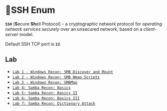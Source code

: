 # 🔬SSH Enum

**`SSH`** (**S**ecure **Sh**ell Protocol) - a cryptographic network protocol for _operating network services securely_ over an unsecured network, based on a _client-server_ model.

Default SSH TCP port is **`22`**.



## Lab

* [`Lab 1 - Windows Recon: SMB Discover and Mount`](../smb-enum/windows-recon-smb-discover-and-mount.md)
* [`Lab 2 - Windows Recon: SMB Nmap Scripts`](../smb-enum/windows-recon-smb-nmap-scripts.md)
* [`Lab 3 - Windows Recon: SMBMap`](../smb-enum/windows-recon-smbmap.md)
* [`Lab 4: Samba Recon: Basics`](../smb-enum/samba-recon-basics.md)
* [`Lab 5: Samba Recon: Basics II`](../smb-enum/samba-recon-basics-ii.md)
* [`Lab 6: Samba Recon: Basics III`](../smb-enum/samba-recon-basics-iii.md)
* [`Lab 7: Samba Recon: Dictionary Attack`](../smb-enum/samba-recon-dictionary-attack.md)
